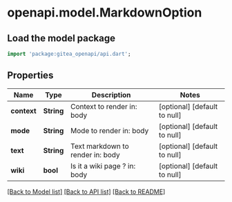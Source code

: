 # openapi.model.MarkdownOption

## Load the model package
```dart
import 'package:gitea_openapi/api.dart';
```

## Properties
Name | Type | Description | Notes
------------ | ------------- | ------------- | -------------
**context** | **String** | Context to render  in: body | [optional] [default to null]
**mode** | **String** | Mode to render  in: body | [optional] [default to null]
**text** | **String** | Text markdown to render  in: body | [optional] [default to null]
**wiki** | **bool** | Is it a wiki page ?  in: body | [optional] [default to null]

[[Back to Model list]](../README.md#documentation-for-models) [[Back to API list]](../README.md#documentation-for-api-endpoints) [[Back to README]](../README.md)


